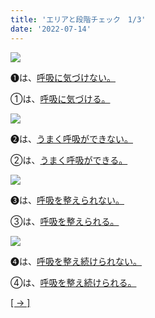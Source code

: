 ```yaml
---
title: 'エリアと段階チェック　1/3'
date: '2022-07-14'
---
```

![](/images/a_01_.jpg)

➊は、[呼吸に気づけない。]()

①は、[呼吸に気づける。]()


![](/images/a_02_.jpg)

➋は、[うまく呼吸ができない。]()

②は、[うまく呼吸ができる。]()


![](/images/a_03_.jpg)

➌は、[呼吸を整えられない。]()

③は、[呼吸を整えられる。]()

![](/images/a_04_.jpg)

➍は、[呼吸を整え続けられない。]()

④は、[呼吸を整え続けられる。]()


[[ → ]](/posts/02)
